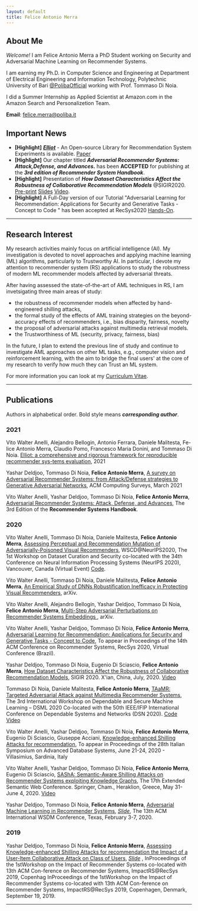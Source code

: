```yaml
---
layout: default
title: Felice Antonio Merra
---
```


## About Me

*Welcome!* I am Felice Antonio Merra a PhD Student working on Security and Adversarial Machine Learning on Recommender Systems. 

I am earning my Ph.D. in Computer Science and Engineering at Department of Electrical Engineering and Information Technology, Polytechnic University of Bari [@PolibaOfficial](https://twitter.com/PolibaOfficial) working with Prof. Tommaso Di Noia. 

I did a Summer Internship as Applied Scientist at Amazon.com in the Amazon Search and Personalizetion Team.

**Email**: [felice.merra@poliba.it](mailto:felice.merra@poliba.it)

## Important News
* **[Highlight]** ***[Elliot](https://github.com/sisinflab/elliot)*** - An Open-source Library for Recommendation System Experiments is available. [Paper](https://arxiv.org/abs/2103.02590)
* **[Highlight]** Our chapter titled ***Adversarial Recommender Systems: Attack,Defense, and Advances.*** has been **ACCEPTED** for publishing at the ***3rd edition of Recommender System Handbook***.
* **[Highlight]** Presentation of ***How Dataset Characteristics Affect the Robustness of Collaborative Recommendation Models*** @SIGIR2020. [Pre-print](http://sisinflab.poliba.it/publications/2020/DDMD20/SIGIR_2020___FULL___ATTACK_RecSys___CamreaReady.pdf) [Slides](https://github.com/merrafelice/merrafelice.github.io/blob/master/Slides_SIGIR2020.pdf) [Video](https://www.youtube.com/watch?v=I3yxWRoyEFU).
* **[Highlight]** A Full-Day version of our Tutorial "Adversarial Learning for Recommendation: Applications for Security and Generative Tasks - Concept to Code
" has been accepted at RecSys2020 [Hands-On](https://github.com/sisinflab/HandsOn-RecSys2020).

----------------------------------------------------------------------------------

## Research Interest

My research activities mainly focus on artificial intelligence (AI). My investigation is devoted to novel approaches and applying machine learning (ML) algorithms, particularly to Trustworthy AI. In particular, I devote my attention to recommender system (RS) applications to study the robustness of modern ML recommender models affected by adversarial threats. 

After having assessed the state-of-the-art of AML techniques in RS, I am invetsigating three main areas of study:

* the robustness of recommender models when affected by hand-engineered shilling attacks,
* the formal study of the effects of AML training strategies on the beyond-accuracy effects of recommenders, i.e., bias disparity, fairness, novelty
* the proposal of adversarial attacks against multimedia retrieval models. 
* the Trustworthiness of ML (security, privacy, fairness, bias)

In the future, I plan to extend the previous line of study and continue to investigate AML approaches on other ML tasks, e.g., computer vision and reinforcement learning, with the aim to bridge the final users' at the core of my research to verify how much they can Trust an ML system.

For more information you can look at my [Curriculum Vitae](https://merrafelice.github.io/resume.pdf). 

----------------------------------------------------------------------------------

## Publications
Authors in alphabetical order. Bold style means ***corresponding author***.

### 2021

Vito  Walter  Anelli,  Alejandro  Bellogin,  Antonio  Ferrara,  Daniele  Malitesta,  Fe-lice Antonio Merra, Claudio Pomo, Francesco Maria Donini, and Tommaso Di Noia. [Elliot:  a comprehensive and rigorous framework for reproducible recommender sys-tems evaluation](https://arxiv.org/pdf/2103.02590.pdf), 2021

Yashar Deldjoo, Tommaso Di Noia, **Felice Antonio Merra**, [A survey on Adversarial Recommender Systems: from Attack/Defense strategies to Generative Adversarial Networks](http://sisinflab.poliba.it/publications/2021/DDM21/ACM_CSUR_Survey_AdL.pdf), ACM Computing Surveys, March 2021

Vito Walter Anelli, Yashar Deldjoo, Tommaso Di Noia, **Felice Antonio Merra**, [Adversarial Recommender Systems: Attack, Defense, and Advances](https://www.researchgate.net/publication/344607174_Adversarial_Recommender_Systems_Attack_Defense_and_Advances?_sg=iYjaJSPuy03RjsAc6pkdfK45Ohsq8MqyVoMFfPBflh_YwMcl5orDh0hM1yesHL1YeQFwcKl4eDR5xEmS_IHfDcGPFLJzZmoUr7LxERoU.1rx1txZDLG0dBAR-ihVtQGB9F4moO3W5xK9iciWJcowjnKOVW5GE8S-V3hV85pdcp_0u1486P6_nTPTMhPBEUA), The 3rd Edition of the **Recommender Systems Handbook**.

### 2020

Vito Walter Anelli, Tommaso Di Noia, Daniele Malitesta, **Felice Antonio Merra**, [Assessing Perceptual and Recommendation Mutation of Adversarially-Poisoned Visual Recommenders](http://sisinflab.poliba.it/publications/2020/ADMM20/), WSCD@NeurIPS2020, The 1st Workshop on Dataset Curation and Security co-located with the 34th Conference on Neural Information Processing Systems (NeurIPS 2020), Vancouver, Canada (Virtual Event) [Code](https://github.com/sisinflab/Perceptual-Rec-Mutation-of-Adv-VRs).

Vito Walter Anelli, Tommaso Di Noia, Daniele Malitesta, **Felice Antonio Merra**, [An Empirical Study of DNNs Robustification Inefficacy in Protecting Visual Recommenders](https://arxiv.org/abs/2010.00984), arXiv.

Vito Walter Anelli, Alejandro Bellogín, Yashar Deldjoo, Tommaso Di Noia, **Felice Antonio Merra**, [Multi-Step Adversarial Perturbations on Recommender Systems Embeddings
](https://arxiv.org/abs/2010.01329), arXiv.

Vito Walter Anelli, Yashar Deldjoo, Tommaso Di Noia, **Felice Antonio Merra**, [Adversarial Learning for Recommendation: Applications for Security and Generative Tasks - Concept to Code](https://github.com/sisinflab/amlrecsys-tutorial), To appear in Proceedings of the 14th ACM Conference on Recommender Systems, RecSys 2020, Virtual Conference (Brazil).

Yashar Deldjoo, Tommaso Di Noia, Eugenio Di Sciascio, **Felice Antonio Merra**, [How Dataset Characteristics Affect the Robustness of Collaborative Recommendation Models](http://sisinflab.poliba.it/publications/2020/DDMD20/SIGIR_2020___FULL___ATTACK_RecSys___CamreaReady.pdf), SIGIR 2020. X'ian, China, July, 2020. [Video](https://www.youtube.com/watch?v=I3yxWRoyEFU)

Tommaso Di Noia, Daniele Malitesta, **Felice Antonio Merra**, [TAaMR: Targeted Adversarial Attack against
Multimedia Recommender Systems](http://sisinflab.poliba.it/publications/2020/DMM20/PID6442119.pdf), The 3rd International Workshop on Dependable and Secure Machine Learning – DSML 2020 Co-located with the 50th IEEE/IFIP International Conference on Dependable Systems and Networks (DSN 2020). [Code](https://github.com/sisinflab/TAaMR) [Video](https://youtu.be/Ov95qEbyKL0)

Vito Walter Anelli, Yashar Deldjoo, Tommaso Di Noia, **Felice Antonio Merra**, Eugenio Di Sciascio, Giuseppe Acciani, [Knowledge-enhanced Shilling Attacks for recommendation](http://sisinflab.poliba.it/publications/2020/ADDMAD20/SEBD2020___Knowledge_enhanced_Shilling_Attacks_for_recommendation.pdf), To appear in Proceedings of the 28th Italian Symposium on Advanced Database Systems, June 21-24, 2020 - Villasimius, Sardinia, Italy

Vito Walter Anelli, Yashar Deldjoo, Tommaso Di Noia, **Felice Antonio Merra**, Eugenio Di Sciascio, [SAShA: Semantic-Aware Shilling Attacks on Recommender Systems exploiting Knowledge Graphs](http://sisinflab.poliba.it/publications/2020/ADDDM20/2020_Anelli_ESWC2020.pdf), The 17th Extended Semantic Web Conference. Springer, Cham., Heraklion, Greece, May 31- June 4, 2020. [Video](http://videolectures.net/eswc2020_anelli_paper_251/)

Yashar Deldjoo, Tommaso Di Noia, **Felice Antonio Merra**, [Adversarial Machine Learning in Recommender Systems](https://dl.acm.org/doi/pdf/10.1145/3336191.3371877), [*Slide*](https://github.com/sisinflab/amlrecsys-tutorial), The 13th ACM International WSDM Conference, Texas, February 3-7, 2020.

### 2019

Yashar Deldjoo, Tommaso Di Noia, **Felice Antonio Merra**, [Assessing Knowledge-enhanced Shilling Attacks for recommendation the Impact of a User-Item Collaborative Attack on Class of Users](http://ceur-ws.org/Vol-2462/paper2.pdf), [*Slide*](https://www.slideshare.net/FeliceAntonioMerra/assessing-the-impact-of-a-user-item-collaborative-attack-on-class-of-users) , InProceedings of the 1stWorkshop on the Impact of Recommender Systems co-located with 13th ACM Con-ference on Recommender Systems, ImpactRS@RecSys 2019, Copenhag InProceedings of the 1stWorkshop on the Impact of Recommender Systems co-located with 13th ACM Con-ference on Recommender Systems, ImpactRS@RecSys 2019, Copenhagen, Denmark, September 19, 2019.

----------------------------------------------------------------------------------
